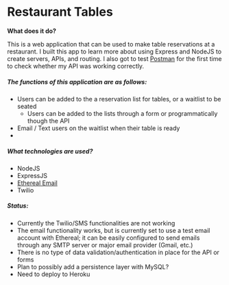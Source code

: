 # Restaurant Tables
**What does it do?**

This is a web application that can be used to make table reservations at a restaurant.
I built this app to learn more about using Express and NodeJS to create servers, APIs, and routing.
I also got to test [Postman](https://www.getpostman.com/) for the first time to check whether my API was working correctly.

##### The functions of this application are as follows:
- Users can be added to the a reservation list for tables, or a waitlist to be seated
	* Users can be added to the lists through a form or programmatically though the API
- Email / Text users on the waitlist when their table is ready
-


##### What technologies are used?
- NodeJS
- ExpressJS
- [Ethereal Email](https://ethereal.email/)
- Twilio


##### Status:
* Currently the Twilio/SMS functionalities are not working
* The email functionality works, but is currently set to use a test email account with Ethereal; it can be easily configured to send emails through any SMTP server or major email provider (Gmail, etc.)
* There is no type of data validation/authentication in place for the API or forms
* Plan to possibly add a persistence layer with MySQL?
* Need to deploy to Heroku
